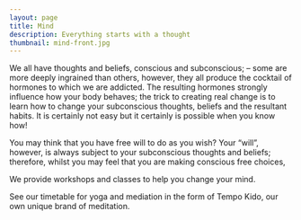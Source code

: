 ```yaml
---
layout: page
title: Mind
description: Everything starts with a thought
thumbnail: mind-front.jpg
---
```


We all have thoughts and beliefs, conscious and subconscious; – some are more deeply ingrained than others, however, they all produce the cocktail of hormones to which we are addicted.
The resulting hormones strongly influence how your body behaves; the trick to creating real change is to learn how to change your subconscious thoughts,
beliefs and the resultant habits. It is certainly not easy but it certainly is possible when you know how!

You may think that you have free will to do as you wish? Your “will”, however, is always subject to your subconscious thoughts and beliefs;
therefore, whilst you may feel that you are making conscious free choices,

We provide workshops and classes to help you change your mind.

See our timetable for yoga and mediation in the form of Tempo Kido, our own unique brand of meditation.
